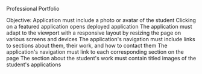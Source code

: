 Professional Portfolio

Objective:
Application must include a photo or avatar of the student
Clicking on a featured application opens deployed application 
The application must adapt to the viewport with a responsive layout by resizing the page on various screens and devices
The application's navigation must include links to sections about them, their work, and how to contact them
The application's navigation must link to each corresponding section on the page
The section about the student's work must contain titled images of the student's applications

